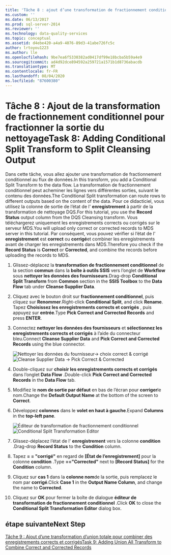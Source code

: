 ```yaml
---
title: 'Tâche 8 : ajout d’une transformation de fractionnement conditionnel pour fractionner la sortie de nettoyage | Microsoft Docs'
ms.custom: ''
ms.date: 06/13/2017
ms.prod: sql-server-2014
ms.reviewer: ''
ms.technology: data-quality-services
ms.topic: conceptual
ms.assetid: d4ebe420-a4a9-4076-89d3-41abe726fc5c
author: lrtoyou1223
ms.author: lle
ms.openlocfilehash: 9be7ea6f5330382ad0417df99e18bcba5b59a4e9
ms.sourcegitcommit: ad4d92dce894592a259721a1571b1d8736abacdb
ms.translationtype: MT
ms.contentlocale: fr-FR
ms.lasthandoff: 08/04/2020
ms.locfileid: "87600380"
---
```

# <a name="task-8-adding-conditional-split-transform-to-split-cleansing-output"></a><span data-ttu-id="a84aa-102">Tâche 8 : Ajout de la transformation de fractionnement conditionnel pour fractionner la sortie du nettoyage</span><span class="sxs-lookup"><span data-stu-id="a84aa-102">Task 8: Adding Conditional Split Transform to Split Cleansing Output</span></span>
  <span data-ttu-id="a84aa-103">Dans cette tâche, vous allez ajouter une transformation de fractionnement conditionnel au flux de données.</span><span class="sxs-lookup"><span data-stu-id="a84aa-103">In this transform, you add a Conditional Split Transform to the data flow.</span></span> <span data-ttu-id="a84aa-104">La transformation de fractionnement conditionnel peut acheminer les lignes vers différentes sorties, suivant le contenu des données.</span><span class="sxs-lookup"><span data-stu-id="a84aa-104">The Conditional Split transformation can route rows to different outputs based on the content of the data.</span></span> <span data-ttu-id="a84aa-105">Pour ce didacticiel, vous utilisez la colonne de sortie de l’état de l' **enregistrement** à partir de la transformation de nettoyage DQS.</span><span class="sxs-lookup"><span data-stu-id="a84aa-105">For this tutorial, you use the **Record Status** output column from the DQS Cleansing transform.</span></span> <span data-ttu-id="a84aa-106">Vous téléchargerez uniquement les enregistrements corrects ou corrigés sur le serveur MDS.</span><span class="sxs-lookup"><span data-stu-id="a84aa-106">You will upload only correct or corrected records to MDS server in this tutorial.</span></span> <span data-ttu-id="a84aa-107">Par conséquent, vous pouvez vérifier si l’état de l' **enregistrement** est **correct** ou **corrigé**et combiner les enregistrements avant de charger les enregistrements dans MDS.</span><span class="sxs-lookup"><span data-stu-id="a84aa-107">Therefore you check if the **Record Status** is **Correct** or **Corrected**, and combine the records before uploading the records to MDS.</span></span>  
  
1.  <span data-ttu-id="a84aa-108">Glissez-déplacez la **transformation de fractionnement conditionnel** de la section **commun** dans la **boîte à outils SSIS** vers l’onglet de **Workflow** sous **nettoyer les données des fournisseurs**.</span><span class="sxs-lookup"><span data-stu-id="a84aa-108">Drag-drop **Conditional Split Transform** from **Common** section in the **SSIS Toolbox** to the **Data Flow** tab under **Cleanse Supplier Data**.</span></span>  
  
2.  <span data-ttu-id="a84aa-109">Cliquez avec le bouton droit sur **fractionnement conditionnel**, puis cliquez sur **Renommer**.</span><span class="sxs-lookup"><span data-stu-id="a84aa-109">Right-click **Conditional Split**, and click **Rename**.</span></span> <span data-ttu-id="a84aa-110">Tapez **Choisissez les enregistrements corrects et corrigés** , puis appuyez sur **entrée**.</span><span class="sxs-lookup"><span data-stu-id="a84aa-110">Type **Pick Correct and Corrected Records** and press **ENTER**.</span></span>  
  
3.  <span data-ttu-id="a84aa-111">Connectez **nettoyer les données des fournisseurs** et **sélectionnez les enregistrements corrects et corrigés** à l’aide du connecteur bleu.</span><span class="sxs-lookup"><span data-stu-id="a84aa-111">Connect **Cleanse Supplier Data** and **Pick Correct and Corrected Records** using the blue connector.</span></span>  
  
     <span data-ttu-id="a84aa-112">![Nettoyer les données du fournisseur-> choix correct & corrigé](../../2014/tutorials/media/et-addingcsttosplitcleansingoutput-01.jpg "Nettoyer les données des fournisseurs -> Choisir les correctes et les corrigées")</span><span class="sxs-lookup"><span data-stu-id="a84aa-112">![Cleanse Supplier Data -> Pick Correct & Corrected](../../2014/tutorials/media/et-addingcsttosplitcleansingoutput-01.jpg "Cleanse Supplier Data -> Pick Correct & Corrected")</span></span>  
  
4.  <span data-ttu-id="a84aa-113">Double-cliquez sur **choisir les enregistrements corrects et corrigés** dans l’onglet **Data Flow** .</span><span class="sxs-lookup"><span data-stu-id="a84aa-113">Double-click **Pick Correct and Corrected Records** in the **Data Flow** tab.</span></span>  
  
5.  <span data-ttu-id="a84aa-114">Modifiez le **nom de sortie par défaut** en bas de l’écran pour **corriger**le nom.</span><span class="sxs-lookup"><span data-stu-id="a84aa-114">Change the **Default Output Name** at the bottom of the screen to **Correct**.</span></span>  
  
6.  <span data-ttu-id="a84aa-115">Développez **colonnes** dans le **volet en haut à gauche**.</span><span class="sxs-lookup"><span data-stu-id="a84aa-115">Expand **Columns** in the **top-left pane**.</span></span>  
  
     <span data-ttu-id="a84aa-116">![Éditeur de transformation de fractionnement conditionnel](../../2014/tutorials/media/et-addingcsttosplitcleansingoutput-02.jpg "Éditeur de transformation de fractionnement conditionnel")</span><span class="sxs-lookup"><span data-stu-id="a84aa-116">![Conditional Split Transformation Editor](../../2014/tutorials/media/et-addingcsttosplitcleansingoutput-02.jpg "Conditional Split Transformation Editor")</span></span>  
  
7.  <span data-ttu-id="a84aa-117">Glissez-déplacez l’état de l' **enregistrement** vers la colonne **condition** .</span><span class="sxs-lookup"><span data-stu-id="a84aa-117">Drag-drop **Record Status** to the **Condition** column.</span></span>  
  
8.  <span data-ttu-id="a84aa-118">Tapez **= = "corrigé"** en regard de **[État de l’enregistrement]** pour la colonne **condition** .</span><span class="sxs-lookup"><span data-stu-id="a84aa-118">Type **=="Corrected"** next to **[Record Status]** for the **Condition** column.</span></span>  
  
9. <span data-ttu-id="a84aa-119">Cliquez sur **cas 1** dans la **colonne nom**de la sortie, puis remplacez le nom par **corrigé**.</span><span class="sxs-lookup"><span data-stu-id="a84aa-119">Click **Case 1** in the **Output Name Column**, and change the name to **Corrected**.</span></span>  
  
10. <span data-ttu-id="a84aa-120">Cliquez sur **OK** pour fermer la boîte de dialogue **éditeur de transformation de fractionnement conditionnel** .</span><span class="sxs-lookup"><span data-stu-id="a84aa-120">Click **OK** to close the **Conditional Split Transformation Editor** dialog box.</span></span>  
  
## <a name="next-step"></a><span data-ttu-id="a84aa-121">étape suivante</span><span class="sxs-lookup"><span data-stu-id="a84aa-121">Next Step</span></span>  
 [<span data-ttu-id="a84aa-122">Tâche 9 : Ajout d’une transformation d’union totale pour combiner des enregistrements corrects et corrigés</span><span class="sxs-lookup"><span data-stu-id="a84aa-122">Task 9: Adding Union All Transform to Combine Correct and Corrected Records</span></span>](../../2014/tutorials/task-9-adding-union-all-transform-to-combine-correct-and-corrected-records.md)  
  
  

